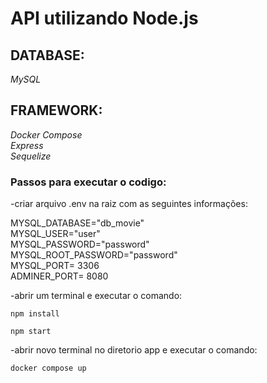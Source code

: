 # API utilizando Node.js 

## DATABASE:

*MySQL*

## FRAMEWORK:

*Docker Compose*  
*Express*  
*Sequelize*  

### Passos para executar o codigo:

-criar arquivo .env na raiz com as seguintes informações:

MYSQL_DATABASE="db_movie"  
MYSQL_USER="user"  
MYSQL_PASSWORD="password"  
MYSQL_ROOT_PASSWORD="password"  
MYSQL_PORT= 3306  
ADMINER_PORT= 8080  

-abrir um terminal e executar o comando:

```npm install```   

```npm start```

-abrir novo terminal no diretorio app e executar o comando:

```docker compose up```